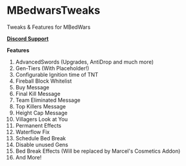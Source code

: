 
# MBedwarsTweaks
Tweaks & Features for MBedWars

[**Discord Support**](https://discord.gg/RC2mtdcEdD)

**Features**

 1. AdvancedSwords (Upgrades, AntiDrop and much more)
 2. Gen-Tiers (With Placeholder!)
 3. Configurable Ignition time of TNT
 4. Fireball Block Whitelist
 5. Buy Message
 6. Final Kill Message
 7. Team Eliminated Message
 8. Top Killers Message
 9. Height Cap Message 
 10. Villagers Look at You
 11. Permanent Effects
 12. Waterflow Fix
 13. Schedule Bed Break
 14. Disable unused Gens
 15. Bed Break Effects (Will be replaced by Marcel's Cosmetics Addon)
 16. And More!